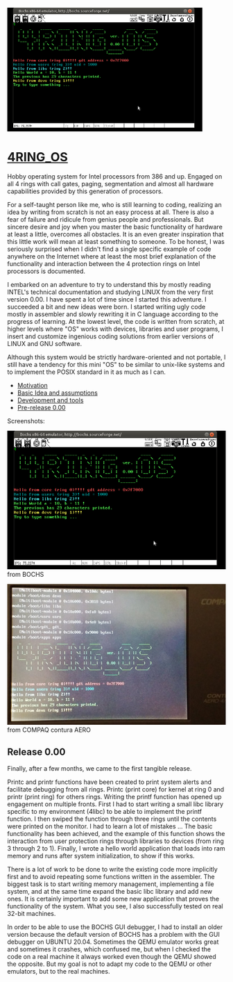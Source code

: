 <p align="left">
  <img width="450" src="4RING_OS.png">
</p>

# [4RING_OS](https://www.isoux.org/blog/index.php?article2/4ring_os)

Hobby operating system for Intel processors from 386 and up. Engaged on all 4 rings with call gates, paging, segmentation and almost all hardware capabilities provided by this generation of processors.

For a self-taught person like me, who is still learning to coding, realizing an idea by writing from scratch is not an easy process at all. There is also a fear of failure and ridicule from genius people and professionals. But sincere desire and joy when you master the basic functionality of hardware at least a little, overcomes all obstacles. It is an even greater inspiration that this little work will mean at least something to someone. To be honest, I was seriously surprised when I didn't find a single specific example of code anywhere on the Internet where at least the most brief explanation of the functionality and interaction between the 4 protection rings on Intel processors is documented.

I embarked on an adventure to try to understand this by mostly reading INTEL's technical documentation and studying LINUX from the very first version 0.00. I have spent a lot of time since I started this adventure. I succeeded a bit and new ideas were born. I started writing ugly code mostly in assembler and slowly rewriting it in C language according to the progress of learning. At the lowest level, the code is written from scratch, at higher levels where "OS" works with devices, libraries and user programs, I insert and customize ingenious coding solutions from earlier versions of LINUX and GNU software.

Although this system would be strictly hardware-oriented and not portable, I still have a tendency for this mini "OS" to be similar to unix-like systems and to implement the POSIX standard in it as much as I can.

- [Motivation](https://www.isoux.org/blog/index.php?article3/motivation)
- [Basic Idea and assumptions](https://www.isoux.org/blog/index.php?article4/basic-idea-and-assumptions)
- [Development and tools](https://www.isoux.org/blog/index.php?article5/development-and-tools)
- [Pre-release 0.00](https://www.isoux.org/blog/article6/release-000)

Screenshots:

![Screenshot](4RING_OS.png) from BOCHS

![Screenshot](ON_COMPAQ.jpg) from COMPAQ contura AERO

## Release 0.00
Finally, after a few months, we came to the first tangible release.

Printc and printr functions have been created to print system alerts and facilitate debugging from all rings. Printc (print core) for kernel at ring 0 and printr (print ring) for others rings. Writing the printf function has opened up engagement on multiple fronts. First I had to start writing a small libc library specific to my environment (4libc) to be able to implement the printf function. I then swiped the function through three rings until the contents were printed on the monitor. I had to learn a lot of mistakes ... The basic functionality has been achieved, and the example of this function shows the interaction from user protection rings through libraries to devices (from ring 3 through 2 to 1). Finally, I wrote a hello world application that loads into ram memory and runs after system initialization, to show if this works.

There is a lot of work to be done to write the existing code more implicitly first and to avoid repeating some functions written in the assembler.
The biggest task is to start writing memory management, implementing a file system, and at the same time expand the basic libc library and add new ones.
It is certainly important to add some new application that proves the functionality of the system.
What you see, I also successfully tested on real 32-bit machines.

In order to be able to use the BOCHS GUI debugger, I had to install an older version because the default version of BOCHS has a problem with the GUI debugger on UBUNTU 20.04. Sometimes the QEMU emulator works great and sometimes it crashes, which confused me, but when I checked the code on a real machine it always worked even though the QEMU showed the opposite. But my goal is not to adapt my code to the QEMU or other emulators, but to the real machines.</p>
<p>&#160;</p>
<h2>&#160;</h2>
<p>&#160;</p>
<p>&#160;</p>
